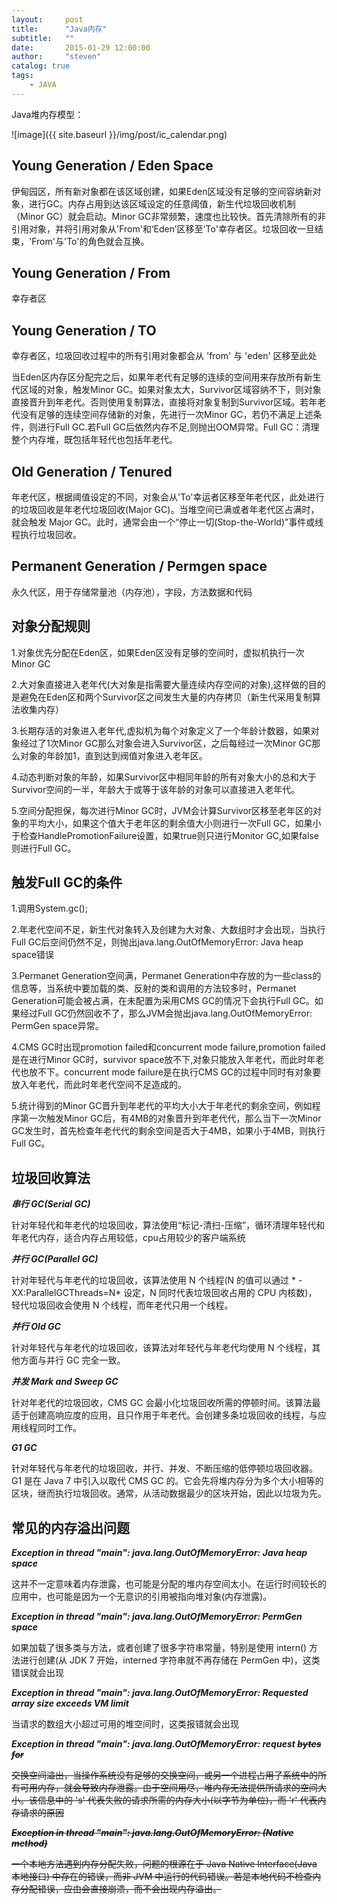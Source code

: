 ```yaml
---
layout:     post
title:      "Java内存"
subtitle:   ""
date:       2015-01-29 12:00:00
author:     "steven"
catalog: true
tags:
    - JAVA
---
```


Java堆内存模型：

![image]({{ site.baseurl }}/img/post/ic_calendar.png)

Young Generation / Eden Space
----

伊甸园区，所有新对象都在该区域创建，如果Eden区域没有足够的空间容纳新对象，进行GC。内存占用到达该区域设定的任意阈值，新生代垃圾回收机制（Minor GC）就会启动。Minor GC非常频繁，速度也比较快。首先清除所有的非引用对象，并将引用对象从'From'和‘Eden’区移至'To'幸存者区。垃圾回收一旦结束，'From'与'To'的角色就会互换。


Young Generation / From
----

幸存者区

Young Generation / TO
----

幸存者区，垃圾回收过程中的所有引用对象都会从 'from' 与 'eden' 区移至此处

当Eden区内存区分配完之后，如果年老代有足够的连续的空间用来存放所有新生代区域的对象，触发Minor GC。如果对象太大，Survivor区域容纳不下，则对象直接晋升到年老代。否则使用复制算法，直接将对象复制到Survivor区域。若年老代没有足够的连续空间存储新的对象，先进行一次Minor GC，若仍不满足上述条件，则进行Full GC.若Full GC后依然内存不足,则抛出OOM异常。Full GC：清理整个内存堆，既包括年轻代也包括年老代。

Old Generation / Tenured
----

年老代区，根据阈值设定的不同，对象会从'To'幸运者区移至年老代区，此处进行的垃圾回收是年老代垃圾回收(Major GC)。当堆空间已满或者年老代区占满时，就会触发 Major GC。此时，通常会由一个“停止一切(Stop-the-World)”事件或线程执行垃圾回收。

Permanent Generation / Permgen space
---

永久代区，用于存储常量池（内存池），字段，方法数据和代码


对象分配规则
----

1.对象优先分配在Eden区，如果Eden区没有足够的空间时，虚拟机执行一次Minor GC

2.大对象直接进入老年代(大对象是指需要大量连续内存空间的对象),这样做的目的是避免在Eden区和两个Survivor区之间发生大量的内存拷贝（新生代采用复制算法收集内存）

3.长期存活的对象进入老年代,虚拟机为每个对象定义了一个年龄计数器，如果对象经过了1次Minor GC那么对象会进入Survivor区，之后每经过一次Minor GC那么对象的年龄加1，直到达到阀值对象进入老年区。

4.动态判断对象的年龄，如果Survivor区中相同年龄的所有对象大小的总和大于Survivor空间的一半，年龄大于或等于该年龄的对象可以直接进入老年代。

5.空间分配担保，每次进行Minor GC时，JVM会计算Survivor区移至老年区的对象的平均大小，如果这个值大于老年区的剩余值大小则进行一次Full GC，如果小于检查HandlePromotionFailure设置，如果true则只进行Monitor GC,如果false则进行Full GC。


触发Full GC的条件
----

1.调用System.gc();

2.年老代空间不足，新生代对象转入及创建为大对象、大数组时才会出现，当执行Full GC后空间仍然不足，则抛出java.lang.OutOfMemoryError: Java heap space错误

3.Permanet Generation空间满，Permanet Generation中存放的为一些class的信息等，当系统中要加载的类、反射的类和调用的方法较多时，Permanet Generation可能会被占满，在未配置为采用CMS GC的情况下会执行Full GC。如果经过Full GC仍然回收不了，那么JVM会抛出java.lang.OutOfMemoryError: PermGen space异常。

4.CMS GC时出现promotion failed和concurrent mode failure,promotion failed是在进行Minor GC时，survivor space放不下,对象只能放入年老代，而此时年老代也放不下。concurrent mode failure是在执行CMS GC的过程中同时有对象要放入年老代，而此时年老代空间不足造成的。

5.统计得到的Minor GC晋升到年老代的平均大小大于年老代的剩余空间，例如程序第一次触发Minor GC后，有4MB的对象晋升到年老代代，那么当下一次Minor GC发生时，首先检查年老代代的剩余空间是否大于4MB，如果小于4MB，则执行Full GC。



垃圾回收算法
---

***串行 GC(Serial GC)***

针对年轻代和年老代的垃圾回收，算法使用“标记-清扫-压缩”，循环清理年轻代和年老代内存，适合内存占用较低，cpu占用较少的客户端系统

***并行 GC(Parallel GC)***

针对年轻代与年老代的垃圾回收，该算法使用 N 个线程(N 的值可以通过 * -XX:ParallelGCThreads=N* 设定，N 同时代表垃圾回收占用的 CPU 内核数)，
轻代垃圾回收会使用 N 个线程，而年老代只用一个线程。

***并行 Old GC***

针对年轻代与年老代的垃圾回收，该算法对年轻代与年老代均使用 N 个线程，其他方面与并行 GC 完全一致。

***并发 Mark and Sweep GC***

针对年老代的垃圾回收，CMS GC 会最小化垃圾回收所需的停顿时间。该算法最适于创建高响应度的应用，且只作用于年老代。会创建多条垃圾回收的线程，与应用线程同时工作。

***G1 GC***

针对年轻代与年老代的垃圾回收，并行、并发、不断压缩的低停顿垃圾回收器。G1 是在 Java 7 中引入以取代 CMS GC 的。它会先将堆内存分为多个大小相等的区块，继而执行垃圾回收。通常，从活动数据最少的区块开始，因此以垃圾为先。


常见的内存溢出问题
---

***Exception in thread "main": java.lang.OutOfMemoryError: Java heap space***

这并不一定意味着内存泄露，也可能是分配的堆内存空间太小。在运行时间较长的应用中，也可能是因为一个无意识的引用被指向堆对象(内存泄露)。

***Exception in thread "main": java.lang.OutOfMemoryError: PermGen space***

如果加载了很多类与方法，或者创建了很多字符串常量，特别是使用 intern() 方法进行创建(从 JDK 7 开始，interned 字符串就不再存储在 PermGen 中)，这类错误就会出现

***Exception in thread "main": java.lang.OutOfMemoryError: Requested array size exceeds VM limit***

当请求的数组大小超过可用的堆空间时，这类报错就会出现


***Exception in thread "main": java.lang.OutOfMemoryError: request <s> bytes for <r>***

交换空间溢出，当操作系统没有足够的交换空间，或另一个进程占用了系统中的所有可用内存，就会导致内存泄露。由于空间用尽，堆内存无法提供所请求的空间大小。该信息中的 's' 代表失败的请求所需的内存大小(以字节为单位)，而 'r' 代表内存请求的原因


***Exception in thread "main": java.lang.OutOfMemoryError: (Native method)***

一个本地方法遇到内存分配失败，问题的根源在于 Java Native Interface(Java 本地接口) 中存在的错误，而非 JVM 中运行的代码错误。若是本地代码不检查内存分配错误，应由会直接崩溃，而不会出现内存溢出。
